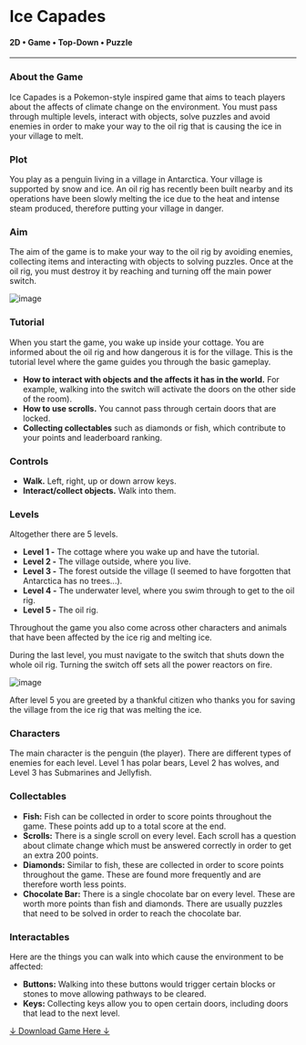 <div class="writtenContent">
<br>

# Ice Capades
#### 2D • Game • Top-Down • Puzzle

<hr>

### About the Game

Ice Capades is a Pokemon-style inspired game that aims to teach players about the affects of climate change on the environment. You must pass through multiple levels, 
interact with objects, solve puzzles and avoid enemies in order to make your way to the oil rig that is causing the ice in your village to melt.

### Plot

You play as a penguin living in a village in Antarctica. Your village is supported by snow and ice. An oil rig has recently been 
built nearby and its operations have been slowly melting the ice due to the heat and intense steam produced, therefore putting your village in danger.

### Aim

The aim of the game is to make your way to the oil rig by avoiding enemies, collecting items and interacting with objects to solving puzzles. 
Once at the oil rig, you must destroy it by reaching and turning off the main power switch.

<!-- ----------- Image ----------- -->   
<div class="image-container">
  <img src="./assets/portfolio/images/iceCapades/4-levels.png" loading="lazy" alt="image" class="image-75"/> 
</div>
<!-- ----------------------------- -->

### Tutorial

When you start the game, you wake up inside your cottage. You are informed about the oil rig and how dangerous it is for the village. 
This is the tutorial level where the game guides you through the basic gameplay.

* **How to interact with objects and the affects it has in the world.** For example, walking into the switch will activate the doors on the other side of the room).
* **How to use scrolls.** You cannot pass through certain doors that are locked.
* **Collecting collectables** such as diamonds or fish, which contribute to your points and leaderboard ranking.

### Controls

* **Walk.** Left, right, up or down arrow keys.
* **Interact/collect objects.** Walk into them.

### Levels

Altogether there are 5 levels.

* **Level 1 -** The cottage where you wake up and have the tutorial.
* **Level 2 -** The village outside, where you live.
* **Level 3 -** The forest outside the village (I seemed to have forgotten that Antarctica has no trees...).
* **Level 4 -** The underwater level, where you swim through to get to the oil rig.
* **Level 5 -** The oil rig.

Throughout the game you also come across other characters and animals that have been affected by the ice rig and melting ice.

During the last level, you must navigate to the switch that shuts down the whole oil rig. Turning the switch off sets all the power reactors on fire.

<!-- ----------- Image ----------- -->   
<div class="image-container">
  <img src="./assets/portfolio/images/iceCapades/end-level.png" loading="lazy" alt="image" class="image-75"/> 
</div>
<!-- ----------------------------- -->

After level 5 you are greeted by a thankful citizen who thanks you for saving the village from the ice rig that was melting the ice.

### Characters

The main character is the penguin (the player). There are different types of enemies for each level. Level 1 has polar bears, Level 2 has wolves, and Level 3 has Submarines and Jellyfish.

### Collectables


* **Fish:** Fish can be collected in order to score points throughout the game. These points add up to a total score at the end.
* **Scrolls:** There is a single scroll on every level. Each scroll has a question about climate change which must be answered correctly in order to get an extra 200 points.
* **Diamonds:** Similar to fish, these are collected in order to score points throughout the game. These are found more frequently and are therefore worth less points.
* **Chocolate Bar:** There is a single chocolate bar on every level. These are worth more points than fish and diamonds. There are usually puzzles that need to be solved in order to reach the chocolate bar.

### Interactables

Here are the things you can walk into which cause the environment to be affected:

* **Buttons:** Walking into these buttons would trigger certain blocks or stones to move allowing pathways to be cleared.
* **Keys:** Collecting keys allow you to open certain doors, including doors that lead to the next level.

<div class="download-container">
    <div class="download-link">
        <a href="./assets/portfolio/downloads/IceCapades.zip" class="button">↓ Download Game Here ↓</a>
    </div>
</div>

</div>